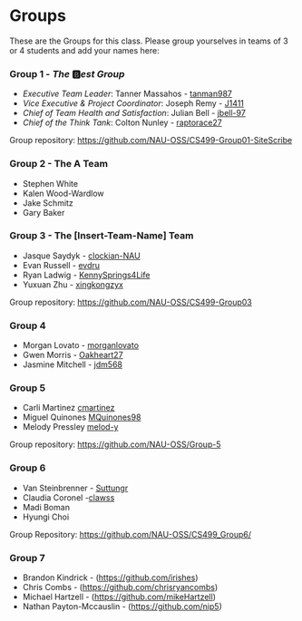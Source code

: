 # Groups

These are the Groups for this class. Please group yourselves in teams of 3 or 4 students and add your names here:

### Group 1 - _The_ :b:_est Group_
+ _Executive Team Leader_: Tanner Massahos - [tanman987](https://github.com/tanman987)
+ _Vice Executive & Project Coordinator_: Joseph Remy - [J1411](https://github.com/J1411)
+ _Chief of Team Health and Satisfaction_: Julian Bell - [jbell-97](https://github.com/jbell-97)
+ _Chief of the Think Tank_: Colton Nunley - [raptorace27](https://github.com/raptorace27)

Group repository: <https://github.com/NAU-OSS/CS499-Group01-SiteScribe>

### Group 2 - The A Team
* Stephen White
* Kalen Wood-Wardlow
* Jake Schmitz
* Gary Baker 

### Group 3 - The [Insert-Team-Name] Team
* Jasque Saydyk - [clockian-NAU](https://github.com/clockian-NAU)
* Evan Russell - [evdru](https://github.com/evdru)
* Ryan Ladwig - [KennySprings4Life](https://github.com/KennySprings4Life)
* Yuxuan Zhu - [xingkongzyx](https://github.com/xingkongzyx)

Group repository: <https://github.com/NAU-OSS/CS499-Group03>

### Group 4
* Morgan Lovato - [morganlovato](https://github.com/morganlovato)
* Gwen Morris - [Oakheart27](https://github.com/Oakheart27)
* Jasmine Mitchell - [jdm568](https://github.com/jdm568)

### Group 5
* Carli Martinez [cmartinez](https://github.com/csmartinez)
* Miguel Quinones [MQuinones98](https://github.com/MQuinones98)
* Melody Pressley [melod-y](https://github.com/melod-y)

Group repository: <https://github.com/NAU-OSS/Group-5>

### Group 6
* Van Steinbrenner - [Suttungr](https://github.com/Suttungr)
* Claudia Coronel  -[clawss](https://github.com/clawss)
* Madi Boman
* Hyungi Choi

Group Repository: https://github.com/NAU-OSS/CS499_Group6/

### Group 7
* Brandon Kindrick - (https://github.com/irishes)
* Chris Combs - (https://github.com/chrisryancombs)
* Michael Hartzell - (https://github.com/mikeHartzell)
* Nathan Payton-Mccauslin - (https://github.com/nip5)
